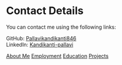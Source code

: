 
# Contact Details

You can contact me using the following links:

GitHub: [Pallavikandikanti846](https://github.com/Pallavikandikanti846)  
LinkedIn: [Kandikanti-pallavi](https://www.linkedin.com/in/kandikanti-pallavi/)

[About Me](index.markdown)
[Employment](employment.markdown)
[Education](education.markdown)
[Projects](projects.markdown)

